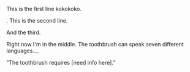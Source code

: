 This is the first line kokokoko.


.
This is the second line.

And the third.

Right now I'm in the middle.
The toothbrush can speak seven different languages....

“The toothbrush requires [need info here].” 
